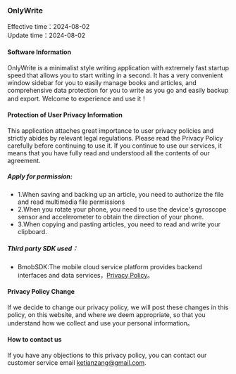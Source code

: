### OnlyWrite

Effective time：2024-08-02   
Update    time：2024-08-02

#### Software Information

OnlyWrite is a minimalist style writing application with extremely fast startup speed that allows you to start writing in a second. It has a very convenient window sidebar for you to easily manage books and articles, and comprehensive data protection for you to write as you go and easily backup and export. Welcome to experience and use it！

#### Protection of User Privacy Information

This application attaches great importance to user privacy policies and strictly abides by relevant legal regulations. Please read the Privacy Policy carefully before continuing to use it. If you continue to use our services, it means that you have fully read and understood all the contents of our agreement.

##### Apply for permission:

* 1.When saving and backing up an article, you need to authorize the file and read multimedia file permissions
* 2.When you rotate your phone, you need to use the device's gyroscope sensor and accelerometer to obtain the direction of your phone.
* 3.When copying and pasting articles, you need to read and write your clipboard.

##### Third party SDK used：

* BmobSDK:The mobile cloud service platform provides backend interfaces and data services，[Privacy Policy](https://www.bmobapp.com/privacy)。

#### Privacy Policy Change

If we decide to change our privacy policy, we will post these changes in this policy, on this website, and where we deem appropriate, so that you understand how we collect and use your personal information。

#### How to contact us

If you have any objections to this privacy policy, you can contact our customer service email ketianzang@gmail.com.
